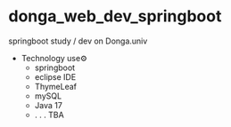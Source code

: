 # donga_web_dev_springboot
springboot study / dev on Donga.univ

- Technology use⚙️
  - springboot
  - eclipse IDE
  - ThymeLeaf
  - mySQL
  - Java 17
  -  . . . TBA
 

